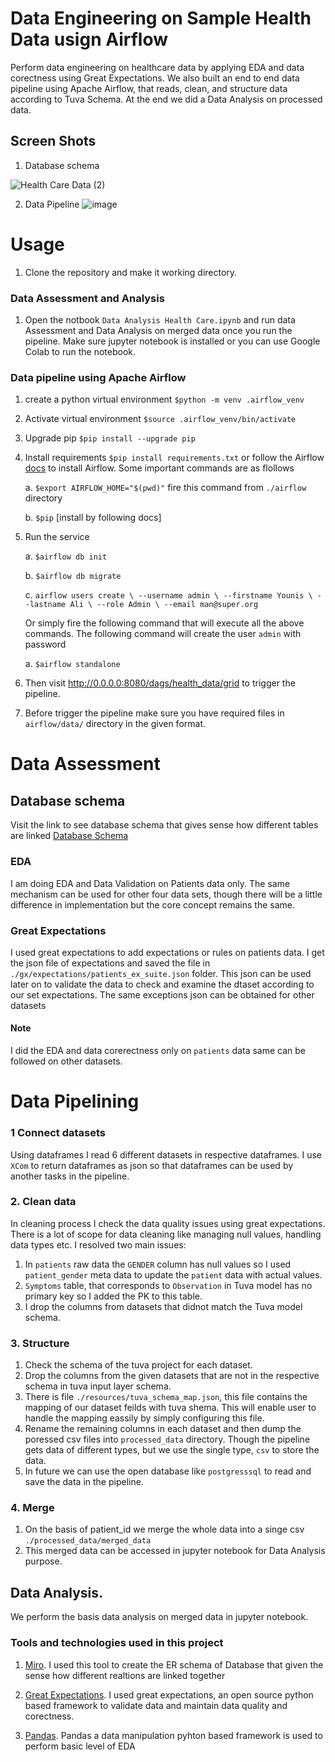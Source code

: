 
# Data Engineering on Sample Health Data usign Airflow

Perform data engineering on healthcare data by applying EDA and data corectness using Great Expectations. We also built an end to end data pipeline using Apache Airflow, that reads, clean, and structure data according to Tuva Schema. At the end we did a Data Analysis on processed data.

## Screen Shots
1. Database schema

  ![Health Care Data (2)](https://github.com/younis-ali/lupus-patients-data-pipeline/assets/32736581/f4206061-77ae-4d39-a781-505c09acd9dc)

2. Data Pipeline
   ![image](https://github.com/younis-ali/lupus-patients-data-pipeline/assets/32736581/aa9cecef-6907-4f3a-bf3b-2e8ef8732a4a)


# Usage
1. Clone the repository and make it working directory.

### Data Assessment and Analysis

1. Open the notbook `Data Analysis Health Care.ipynb` and run data Assessment and Data Analysis on merged data once you run the pipeline. Make sure jupyter notebook is installed or you can use Google Colab to run the notebook.

### Data pipeline using Apache Airflow

1. create a python virtual environment `$python -m venv .airflow_venv` 
3. Activate virtual environment `$source .airflow_venv/bin/activate`
4. Upgrade pip `$pip install --upgrade pip`
4. Install requirements `$pip install requirements.txt` or follow the Airflow [docs](https://airflow.apache.org/docs/apache-airflow/stable/installation/index.html#using-pypi) to install Airflow. Some important commands are as flollows 

    a. `$export AIRFLOW_HOME="$(pwd)"` fire this command from `./airflow` directory

    b. `$pip` [install by following docs]
   
5. Run the service
   
    a. `$airflow db init`
    
    b. `$airflow db migrate`
    
    c. `airflow users create \
    --username admin \
    --firstname Younis \
    --lastname Ali \
    --role Admin \
    --email man@super.org`

   Or simply fire the following command that will execute all the above commands. The following command will create the user `admin` with password
   
    a. `$airflow standalone`

7. Then visit http://0.0.0.0:8080/dags/health_data/grid to trigger the pipeline.

8. Before trigger the pipeline make sure you have required files in `airflow/data/` directory in the given format.
# Data Assessment
## Database schema
Visit the link to see database schema that gives sense how different tables are linked [Database Schema](https://miro.com/app/board/uXjVKe8-jzA=/?share_link_id=25922620625)

### EDA

I am doing EDA and Data Validation on Patients data only. The same mechanism can be used  for other four data sets, though there will be a little difference in implementation but the core concept remains the same.

### Great Expectations
    
I used great expectations to add expectations or rules on patients data. I get the json file of expectations and saved the file in `./gx/expectations/patients_ex_suite.json` folder. This json can be used later on to validate the data to check and examine the dtaset according to our set expectations. The same exceptions json can be obtained for other datasets

#### Note 

I did the EDA and data corerectness only on `patients` data same can be followed on other datasets.


# Data Pipelining

### 1 Connect datasets

Using dataframes I read 6 different datasets in respective dataframes. I use `XCom` to return dataframes as json so that dataframes can be used by another tasks in the pipeline.

### 2. Clean data

In cleaning process I check the data quality issues using great expectations. There is a lot of scope for data cleaning like managing null values, handling data types etc. I resolved two main issues:

1.  In `patients` raw data the `GENDER` column has null values so I used `patient_gender` meta data to update the `patient` data with actual values.
2. `Symptoms` table, that corresponds to `Observation` in Tuva model has no primary key so I added the PK to this table.
3. I drop the columns from datasets that didnot match the Tuva model schema.

### 3. Structure
1. Check the schema of the tuva project for each dataset.
2. Drop the columns from the given datasets that are not in the respective schema in tuva input layer schema.
3. There is file `./resources/tuva_schema_map.json`, this file contains the mapping of our dataset feilds with tuva shema. This will enable user to handle the mapping eassily by simply configuring this file.
4. Rename the remaining columns in each dataset and then dump the poressed csv files into `processed_data` directory. Though the pipeline gets data of different types, but we use the single type, `csv` to store the data.
5. In future we can use the open database like `postgresssql` to read and save the data in the pipeline.

### 4. Merge
1. On the basis of patient_id we merge the whole data into a singe csv `./processed_data/merged_data`
3. This merged data can be accessed in jupyter notebook for Data Analysis purpose.

## Data Analysis.
We perform the basis data analysis on merged data in jupyter notebook.
   
### Tools and technologies used in this project
1. [Miro](https://miro.com/). I used this tool to create the ER schema of Database that given the sense how different realtions are linked together

2. [Great Expectations](https://legacy.docs.greatexpectations.io/en/latest/). I used great expectations, an open source python based framework to validate data and maintain data quality and corectness.

3. [Pandas](https://pandas.pydata.org/). Pandas a data manipulation pyhton based framework is used to perform basic level of EDA
